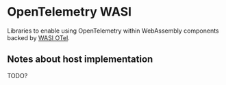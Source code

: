 # OpenTelemetry WASI

Libraries to enable using OpenTelemetry within WebAssembly components backed by [WASI OTel](https://github.com/calebschoepp/wasi-otel).

## Notes about host implementation
TODO?
